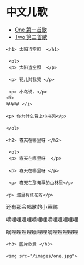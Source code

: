 # 中文儿歌

<html>

<head>

<title>

中文儿歌
</title>

<meta charset="UTF-8">

</head>

<body>

<ul>

<li> <a href="songs/sunsong.html"> One 第一首歌 </a> </li>

<li> <a href="songs/springsong.html">Two 第二首歌</a> </li> 



</ul>

    <h1> 太阳当空照  </h1>
  
     <ol>
	 <p> 太阳当空照  </p>

     <p> 花儿对我笑 </p>
	 
	 <p> 小鸟说，</p> 
    <i> 
    早早早 </i>
	
    <p> 你为什么背上小书包</p>
	
	</ol>
	
    <h2> 春天在哪里呀 </h2>

	 <ol>
	 <p> 春天在哪里呀  </p>

     <p> 春天在哪里呀 </p>
	 
	 <p> 春天在那青翠的山林里</p> 
     
    <p> 这里有红花呀</p> 
	
<p> 还有那会唱歌的小黄鹂</p>
	
	
<p> 嘀哩哩哩哩嘀哩哩嘀哩哩哩哩哩</p>

<p> 嘀哩哩哩哩嘀哩哩嘀哩哩哩哩哩</p>
	</ol>
	
	<h3> 图片欣赏 </h3>
	
	<img src="/images/one.jpg">

</body>

</html>

